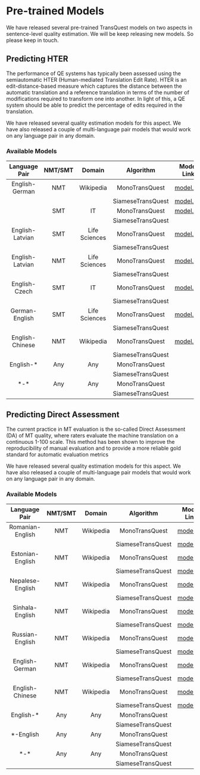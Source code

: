 # Pre-trained Models
We have released several pre-trained TransQuest models on two aspects in sentence-level quality estimation. We will be keep releasing new models. So please keep in touch.

## Predicting HTER
The performance of QE systems has typically been assessed using the semiautomatic HTER (Human-mediated Translation Edit Rate). HTER is an edit-distance-based measure which captures the distance between the automatic translation and a reference translation in terms of the number of modifications required to transform one into another. In light of this, a QE system should be able to predict the percentage of edits required in the translation. 

We have released several quality estimation models for this aspect. We have also released a couple of multi-language pair models that would work on any language pair in any domain. 

### Available Models

| Language Pair   | NMT/SMT        |  Domain      |     Algorithm       |  Model Link                          | 
|:---------------:|:--------------:|:------------:|:-------------------:|:------------------------------------:|
| English-German  | NMT            |  Wikipedia   | MonoTransQuest      | [model.zip](https://bit.ly/37tkTvZ)  |
|                 |                |              | SiameseTransQuest   | [model.zip](https://bit.ly/3icI5Dw)  |
|                 | SMT            |   IT         | MonoTransQuest      | [model.zip](https://bit.ly/3dNafBx)  | 
|                 |                |              | SiameseTransQuest   |                                      |  
| English-Latvian | SMT            | Life Sciences| MonoTransQuest      | [model.zip](https://bit.ly/3gkY7JX)  | 
|                 |                |              | SiameseTransQuest   |                                      | 
| English-Latvian | NMT            | Life Sciences| MonoTransQuest      | [model.zip](https://bit.ly/3eLb1jU)  | 
|                 |                |              | SiameseTransQuest   |                                      | 
| English-Czech   | SMT            |  IT          | MonoTransQuest      | [model.zip](https://bit.ly/2VyBOZ2)  | 
|                 |                |              | SiameseTransQuest   |                                      | 
| German-English  | SMT            | Life Sciences| MonoTransQuest      | [model.zip](https://bit.ly/3dRlqJu)  | 
|                 |                |              | SiameseTransQuest   |                                      | 
| English-Chinese | NMT            | Wikipedia    | MonoTransQuest      | [model.zip](https://bit.ly/2YLIvJw)  | 
|                 |                |              | SiameseTransQuest   |                                      | 
| English-*       | Any            | Any          | MonoTransQuest      |                                      | 
|                 |                |              | SiameseTransQuest   |                                      | 
| \*-\*           | Any            | Any          | MonoTransQuest      |                                      | 
|                 |                |              | SiameseTransQuest   |                                      | 



## Predicting Direct Assessment
The current practice in MT evaluation is the so-called Direct Assessment (DA) of MT quality, where raters evaluate the machine translation on a continuous 1-100 scale. This method has been shown to improve the reproducibility of manual evaluation and to provide a more reliable gold standard for automatic evaluation metrics

We have released several quality estimation models for this aspect. We have also released a couple of multi-language pair models that would work on any language pair in any domain. 

### Available Models

| Language Pair   | NMT/SMT        |  Domain      |     Algorithm       |  Model Link                          | 
|:---------------:|:--------------:|:------------:|:-------------------:|:------------------------------------:|
| Romanian-English| NMT            |  Wikipedia   | MonoTransQuest      | [model.zip](https://bit.ly/2AfuXwb)  |
|                 |                |              | SiameseTransQuest   | [model.zip](https://bit.ly/37vT4mt)  |
| Estonian-English| NMT            | Wikipedia    | MonoTransQuest      | [model.zip](https://bit.ly/2YjXIAa)  | 
|                 |                |              | SiameseTransQuest   | [model.zip](https://bit.ly/30mO5mW)  | 
| Nepalese-English| NMT            | Wikipedia    | MonoTransQuest      | [model.zip](https://bit.ly/2MHnCZc)  | 
|                 |                |              | SiameseTransQuest   | [model.zip](https://bit.ly/3h674bc)  | 
| Sinhala-English | NMT            |  Wikipedia   | MonoTransQuest      | [model.zip](https://bit.ly/3dKM3ki)  | 
|                 |                |              | SiameseTransQuest   | [model.zip](https://bit.ly/3foBSlP)  | 
| Russian-English | NMT            | Wikipedia    | MonoTransQuest      | [model.zip](https://bit.ly/30lMA8c)  | 
|                 |                |              | SiameseTransQuest   | [model.zip](https://bit.ly/2B3UM2D)  | 
| English-German  | NMT            | Wikipedia    | MonoTransQuest      | [model.zip](https://bit.ly/2UpFiwF)  | 
|                 |                |              | SiameseTransQuest   | [model.zip](https://bit.ly/3d8gT5n)  | 
| English-Chinese | NMT            | Wikipedia    | MonoTransQuest      | [model.zip](https://bit.ly/2XGAx3Q)  | 
|                 |                |              | SiameseTransQuest   | [model.zip](https://bit.ly/3h4WSQ8)  | 
| English-\*      | Any            | Any          | MonoTransQuest      |                                      | 
|                 |                |              | SiameseTransQuest   |                                      | 
| \*-English      | Any            | Any          | MonoTransQuest      |                                      | 
|                 |                |              | SiameseTransQuest   |                                      | 
| \*-\*           | Any            | Any          | MonoTransQuest      |                                      | 
|                 |                |              | SiameseTransQuest   |                                      | 


